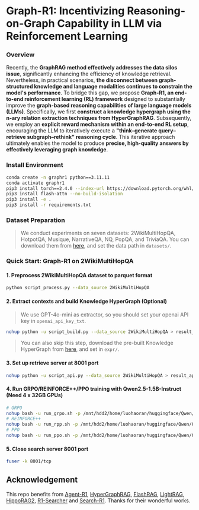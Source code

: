 # Graph-R1: Incentivizing Reasoning-on-Graph Capability in LLM via Reinforcement Learning

### Overview

Recently, the **GraphRAG method effectively addresses the data silos issue**, significantly enhancing the efficiency of knowledge retrieval. Nevertheless, in practical scenarios, **the disconnect between graph-structured knowledge and language modalities continues to constrain the model's performance**. To bridge this gap, we propose **Graph-R1, an end-to-end reinforcement learning (RL) framework** designed to substantially improve the **graph-based reasoning capabilities of large language models (LLMs)**. Specifically, we first **construct a knowledge hypergraph using the n-ary relation extraction techniques from HyperGraphRAG**. Subsequently, we employ an **explicit reward mechanism within an end-to-end RL setup**, encouraging the LLM to iteratively execute a **"think–generate query–retrieve subgraph–rethink" reasoning cycle**. This iterative approach ultimately enables the model to produce **precise, high-quality answers by effectively leveraging graph knowledge**.

### Install Environment
```bash
conda create -n graphr1 python==3.11.11
conda activate graphr1
pip3 install torch==2.4.0 --index-url https://download.pytorch.org/whl/cu124
pip3 install flash-attn --no-build-isolation
pip3 install -e .
pip3 install -r requirements.txt
```

### Dataset Preparation
> We conduct experiments on seven datasets: 2WikiMultiHopQA, HotpotQA, Musique, NarrativeQA, NQ, PopQA, and TriviaQA. You can download them from [here](), and set the data path in `datasets/`.

### Quick Start: Graph-R1 on 2WikiMultiHopQA
#### 1. Preprocess 2WikiMultiHopQA dataset to parquet format
```bash
python script_process.py --data_source 2WikiMultiHopQA
```

#### 2. Extract contexts and build Knowledge HyperGraph (Optional)
> We use GPT-4o-mini as extractor, so you should set your openai API key in `openai_api_key_txt`.
```bash
nohup python -u script_build.py --data_source 2WikiMultiHopQA > result_build_2WikiMultiHopQA.log 2>&1 &
```
> You can also skip this step, download the pre-built Knowledge HyperGraph from [here](), and set in `expr/`.

#### 3. Set up retrieve server at 8001 port
```bash
nohup python -u script_api.py --data_source 2WikiMultiHopQA > result_api_2WikiMultiHopQA.log 2>&1 &
```

#### 4. Run GRPO/REINFORCE++/PPO training with Qwen2.5-1.5B-Instruct (Need 4 x 32GB GPUs)
```bash
# GRPO
nohup bash -u run_grpo.sh -p /mnt/hdd2/home/luohaoran/huggingface/Qwen/Qwen2.5-1.5B-Instruct -m Qwen2.5-1.5B-Instruct -d 2WikiMultiHopQA > result_run_Qwen2.5-1.5B-Instruct_2WikiMultiHopQA_grpo.log 2>&1 &
# REINFORCE++
nohup bash -u run_rpp.sh -p /mnt/hdd2/home/luohaoran/huggingface/Qwen/Qwen2.5-1.5B-Instruct -m Qwen2.5-1.5B-Instruct -d 2WikiMultiHopQA > result_run_Qwen2.5-1.5B-Instruct_2WikiMultiHopQA_rpp.log 2>&1 &
# PPO
nohup bash -u run_ppo.sh -p /mnt/hdd2/home/luohaoran/huggingface/Qwen/Qwen2.5-1.5B-Instruct -m Qwen2.5-1.5B-Instruct -d 2WikiMultiHopQA > result_run_Qwen2.5-1.5B-Instruct_2WikiMultiHopQA_ppo.log 2>&1 &
```

#### 5. Close search server 8001 port
```bash
fuser -k 8001/tcp
```


## Acknowledgement

This repo benefits from [Agent-R1](https://github.com/0russwest0/Agent-R1), [HyperGraphRAG](https://github.com/LHRLAB/HyperGraphRAG), [FlashRAG](https://github.com/RUC-NLPIR/FlashRAG), [LightRAG](https://github.com/HKUDS/LightRAG), [HippoRAG2](https://github.com/OSU-NLP-Group/HippoRAG), [R1-Searcher](https://github.com/RUCAIBox/R1-Searcher) and [Search-R1](https://github.com/RUCAIBox/R1-Searcher). Thanks for their wonderful works.